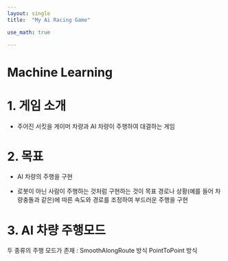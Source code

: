 ```yaml
---
layout: single
title:  "My Ai Racing Game"

use_math: true

---
```

# Machine Learning


# **1. 게임 소개**

* 주어진 서킷을 게이머 차량과 AI 차량이 주행하여 대결하는 게임
# **2. 목표**

* AI 차량의 주행을 구현 
- 로봇이 아닌 사람이 주행하는 것처럼 구현하는 것이 목표
경로나 상황(예를 들어 차량충돌과 같은)에 따른 속도와 경로를 조정하여 부드러운 주행을 구현

# **3. AI 차량 주행모드**

두 종류의 주행 모드가 존재 : SmoothAlongRoute 방식 PointToPoint 방식
